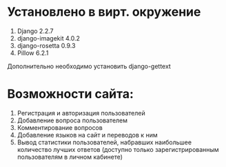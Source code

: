 Установлено в вирт. окружение
====

1. Django          2.2.7
2. django-imagekit 4.0.2
3. django-rosetta  0.9.3
4. Pillow          6.2.1

Дополнительно необходимо установить django-gettext


Возможности сайта:
==================
1. Регистрация и авторизация пользователей
2. Добавление вопроса пользователем
3. Комментирование вопросов
4. Добавление языков на сайт и переводов к ним
5. Вывод статистики пользователей, набравших наибольшее количество лучших ответов (доступно только зарегистрированным пользователям в личном кабинете)
